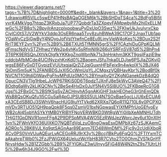 https://viewer.diagrams.net/?tags=%7B%7D&highlight=0000ff&edit=_blank&layers=1&nav=1&title=3%201.drawio#R5VlLc5swEP41HNsBAQaOGEM6k%2BbSHDqTS4ca%2BdFg5BI5tvvrK4MkVgg7htqpZ3KRxbJa7UP77QobdrTa3ZXpevFAMpwbyMx2hj0xELLMwGc%2FB8q%2BpvjIrAnzcplxpobwuPyDxUpO3Swz%2FKIwUkJyulyrxCkpCjylCi0tS7JV2WYkV3ddp3OsER6naa5Tvy8zuhBWeA39C17OF2JnaxTUb1apYOaWvCzSjGwByY4NOyoJofVstYtwfnCe8Eu9LjnyVipW4oKes%2BDux2S2fRrlT9EYF2vn%2Fvn%2B9%2B6TXUt5TfMNN5grS%2FfCAzhjDuGPpKQLMidFmscNdVySTZHhwzYWe2p4vhKy5sRfmNI9j266oYSRFnSV87d5%2BhPn43T6PK9ERSQnJXtVkOIgfkYKKkgZnqWbnNk71s3nHnkhm3KKT9gsjlFazjE9wcddcbAfbMCde4fJCtNyzxhKnKd0%2BaoemJSfu7nka0LDJjw6PSJlaZGKvj0wgsE86FvGxDTGvpizEVUUtxqjajQrZjZJqjGuxnHFbFejx9n4wkoIX%2BJX46QiOmI5m5uK%2FANlBDSJxXI5CcWmUqYLJCMgxzVQBHavKbr%2BodBf0kNVCNTfO9tdjDIWayPgFhvMPdUz0MO%2BYmajtvQYZKgNGanekDzB4dQ0OpucCN3VTlg1HbeLJcWP67RKiS0D6T6pdzTJXnFJ8e5kWvC3AVeQ47%2Fl8Odtg6aWy2kLiKQCNy%2BeSe4HxDx0JuY5N4V5SI8UO%2FKBqeRcG1G8Jgsl%2FBxGC%2BSfKSgSyZACHnyhA5gnAKjGHF3skHEOheG3rGhEmQDkWsB8QsOKuQfu1l5CGu5aR4pGJPSUBSS5ULl4N7SOxBae5gcLiJU6xECUA6xA3CEdSB8DJ3SWhV6hacHUG9iuYtTVkd62XRXq7Q6oR11Q710L6v0PCPXOmVDv3RTUO51QH9paQpk8F5qs0ZsmV01bxNGpwasEYIXfMPfrUoGEfyoEvWB2cAl45xbYASYkYtMB0YRlBYFNoVERWBKD3WtRgWYj0iIbXeAMNHUTdhTHjG11GpDNVR1onnFFgA2P9DPSpMVA4WO5EzRWdJezWprcJey6ut10nXIH1yn%2FWnVKfO36UIXKO7NQBTdVqLzuO8ngOwaEsxDMPbXz67zSJKAemCADR0o%2BK8VJLXg9qtSAGnAar89Eanm7ED48WmDM%2Fjc9v2cUdIiXboR4Cv0PS0VnVUuAQEurLvACEGoRRJ9rX3y%2Bccj1BkPu6FqQG%2FTIYxmTCaAkahrpTWb0%2FzJPWiGX64UeluzWcYbH83R7CVto2TO0OhmZVS1kGnYFNrvsHdw%2B1ZZGbb%2B9%2FYlGKuZ3wUlnyySFjG48W4N2tnZ9s71UtrLH5j%2Bw6h34J9GO%2FwI%3D